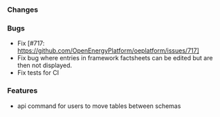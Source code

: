 <!--
SPDX-FileCopyrightText: 2025 Christian Winger <https://github.com/wingechr>
SPDX-FileCopyrightText: 2025 Christian Hofmann <https://github.com/christian-rli>

SPDX-License-Identifier: CC0-1.0
-->

### Changes

### Bugs

- Fix [#717: https://github.com/OpenEnergyPlatform/oeplatform/issues/717]
- Fix bug where entries in framework factsheets can be edited but are then not displayed.
- Fix tests for CI

### Features

- api command for users to move tables between schemas
